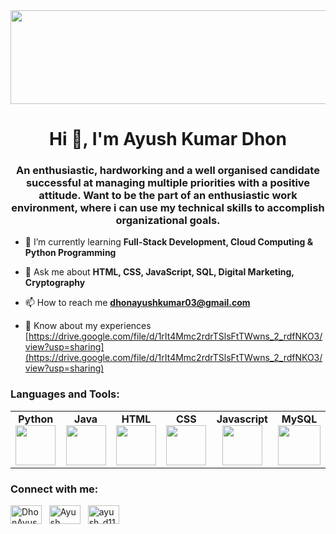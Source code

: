 <img height="150px" width="1100px" src="https://media.licdn.com/dms/image/C4E16AQFf1sWBNtANFA/profile-displaybackgroundimage-shrink_200_800/0/1613600153890?e=2147483647&v=beta&t=F6ABbsK2KONWEHSpdUQLhptIkefhLor9SAdojHYSUAM">

<h1 align="center">Hi 👋, I'm Ayush Kumar Dhon</h1>
<h3 align="center">An enthusiastic, hardworking and a well organised candidate successful at managing multiple priorities with a positive attitude. Want to be the part of an enthusiastic work environment, where i can use my technical skills to accomplish organizational goals.</h3>

- 🌱 I’m currently learning **Full-Stack Development, Cloud Computing & Python Programming**

- 💬 Ask me about **HTML, CSS, JavaScript, SQL, Digital Marketing, Cryptography**

- 📫 How to reach me **dhonayushkumar03@gmail.com**

- 📄 Know about my experiences [https://drive.google.com/file/d/1rIt4Mmc2rdrTSlsFtTWwns_2_rdfNKO3/view?usp=sharing](https://drive.google.com/file/d/1rIt4Mmc2rdrTSlsFtTWwns_2_rdfNKO3/view?usp=sharing)

<h3 align="left">Languages and Tools:</h3>
<center>
	<table>
		<tbody>
			<tr>
				<td width="25%" align="center">
					<span><strong>Python</strong></span><br/>
					<img height="64px" width="64px" src="https://w1.pngwing.com/pngs/835/530/png-transparent-python-logo-programming-language-computer-programming-python-programming-basics-for-absolute-beginners-scripting-language-source-code-php-code-climate-inc.png">
				</td>
				<td width="25%" align="center">
					<span><strong>Java</strong></span><br/>
					<img height="64px" width="64px" src="https://dev.java/assets/images/java-logo-vert-blk.png">
				</td>
				<td width="25%" align="center">
					<span><strong>HTML</strong></span><br/>
					<img height="64px" width="64px" src="https://img.freepik.com/free-icon/html-5_318-566077.jpg">
				</td>
				<td width="25%" align="center">
					<span><strong>CSS</strong></span><br/>
					<img height="64px" width="64px" src="https://upload.wikimedia.org/wikipedia/commons/thumb/6/62/CSS3_logo.svg/800px-CSS3_logo.svg.png">
				</td>
				<td width="25%" align="center">
					<span><strong>Javascript</strong></span><br/>
					<img height="64px" width="64px" src="https://upload.wikimedia.org/wikipedia/commons/thumb/6/6a/JavaScript-logo.png/640px-JavaScript-logo.png">
				</td>
				<td width="25%" align="center">
					<span><strong>MySQL</strong></span><br/>
					<img height="64px" width="68px" src="https://www.vectorlogo.zone/logos/mysql/mysql-ar21.png">
				</td>
        		</tr>
      		</tbody>
   	</table>
</center>
  
<h3 align="left">Connect with me:</h3>
<p align="left">
<a href="https://twitter.com/DhonAyush" target="blank"><img align="center" src="https://www.phoronix.net/image.php?id=2023&image=twitter_x" alt="DhonAyush" height="30" width="50"/></a> &nbsp;
<a href="https://linkedin.com/in/ayush kumar dhon" target="blank"><img align="center" src="https://upload.wikimedia.org/wikipedia/commons/thumb/c/ca/LinkedIn_logo_initials.png/800px-LinkedIn_logo_initials.png" alt="Ayush Kumar Dhon" height="30" width="50" /></a> &nbsp;
<a href="https://instagram.com/ayush_d115" target="blank"><img align="center" src="https://cdn3.iconfinder.com/data/icons/2018-social-media-logotypes/1000/2018_social_media_popular_app_logo_instagram-512.png" alt="ayush_d115" height="30" width="50" /></a> &nbsp;
</p>

